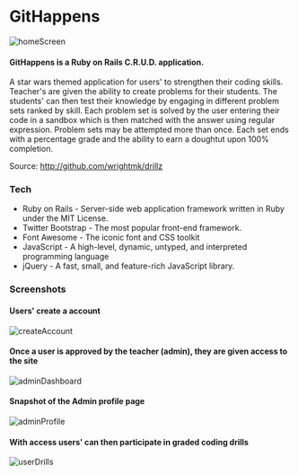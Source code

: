 # GitHappens
![homeScreen](https://github.com/wrightmk/GitHappens/blob/master/readMeImages/Screen%20Shot%202017-04-12%20at%203.59.18%20PM.png)

#### GitHappens is a Ruby on Rails C.R.U.D. application.

A star wars themed application for users' to strengthen their coding skills.  Teacher's are given the ability to create problems for their students.  The students' can then test their knowledge by engaging in different problem sets ranked by skill.  Each problem set is solved by the user entering their code in a sandbox which is then matched with the answer using regular expression.  Problem sets may be attempted more than once.  Each set ends with a percentage grade and the ability to earn a doughtut upon 100% completion.

Source: http://github.com/wrightmk/drillz


### Tech

- Ruby on Rails - Server-side web application framework written in Ruby under the MIT License.
- Twitter Bootstrap - The most popular front-end framework.
- Font Awesome - The iconic font and CSS toolkit
- JavaScript - A high-level, dynamic, untyped, and interpreted programming language
- jQuery -  A fast, small, and feature-rich JavaScript library.

### Screenshots

#### Users' create a account
![createAccount](https://github.com/wrightmk/GitHappens/blob/master/readMeImages/Screen%20Shot%202017-04-12%20at%204.01.22%20PM.png)

#### Once a user is approved by the teacher (admin), they are given access to the site
![adminDashboard](https://github.com/wrightmk/GitHappens/blob/master/readMeImages/Screen%20Shot%202017-04-12%20at%204.10.34%20PM.png)

#### Snapshot of the Admin profile page
![adminProfile](https://github.com/wrightmk/GitHappens/blob/master/readMeImages/Screen%20Shot%202017-04-12%20at%203.58.43%20PM.png)

#### With access users' can then participate in graded coding drills
![userDrills](https://github.com/wrightmk/GitHappens/blob/master/readMeImages/Screen%20Shot%202017-04-12%20at%205.35.54%20PM.png)




